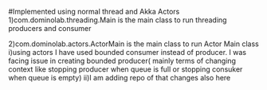 #Implemented using normal thread and Akka Actors
1)com.dominolab.threading.Main is the main class to run threading producers and consumer

2)com.dominolab.actors.ActorMain is the main class to run Actor Main class
   i)using actors I have used bounded consumer instead of producer. I was facing issue in creating bounded producer( mainly terms of changing context like stopping producer when queue is full or stopping consuker when queue is empty)
   ii)I am adding repo of that changes also here